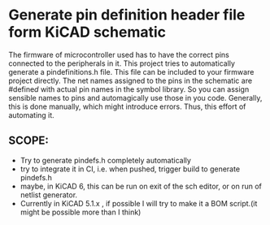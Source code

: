 # Generate pin definition header file form KiCAD schematic #
The firmware of microcontroller used has to have the correct pins connected to the peripherals in it. This project tries to automatically generate a pindefinitions.h file. This file can be included to your firmware project directly. The net names assigned to the pins in the schematic are #define*d* with actual pin names in the symbol library. So you can assign sensible names to pins and automagically use those in you code.
Generally, this is done manually, which might introduce errors.
Thus, this effort of automating it.

## SCOPE: ##
- Try to generate pindefs.h completely automatically
- try to integrate it in CI, i.e. when pushed, trigger build to generate pindefs.h
- maybe, in KiCAD 6, this can be run on exit of the sch editor, or on run of netlist generator.
- Currently in KiCAD 5.1.x , if possible I will try to make it a BOM script.(it might be possible more than I think)
